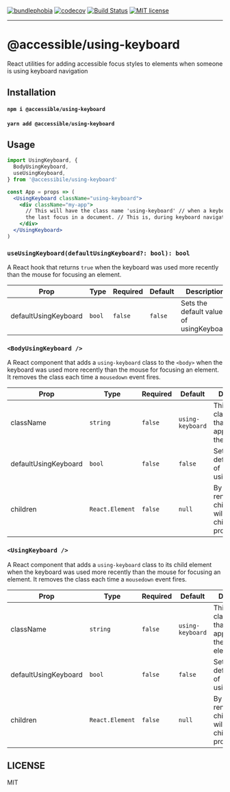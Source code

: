 [![bundlephobia](https://img.shields.io/bundlephobia/minzip/@accessible/using-keyboard?style=plastic)](https://bundlephobia.com/result?p=@accessible/using-keyboard)
[![codecov](https://codecov.io/gh/jaredLunde/accessible-using-keyboard/branch/master/graph/badge.svg)](https://codecov.io/gh/jaredLunde/accessible-using-keyboard)
[![Build Status](https://travis-ci.org/jaredLunde/accessible-using-keyboard.svg?branch=master)](https://travis-ci.org/jaredLunde/accessible-using-keyboard)
[![MIT license](https://img.shields.io/badge/License-MIT-blue.svg)](https://jaredlunde.mit-license.org/)

---

# @accessible/using-keyboard

React utilities for adding accessible focus styles to elements when someone is using keyboard navigation

## Installation

#### `npm i @accessible/using-keyboard`

#### `yarn add @accessible/using-keyboard`

## Usage

```jsx harmony
import UsingKeyboard, {
  BodyUsingKeyboard,
  useUsingKeyboard,
} from '@accessibile/using-keyboard'

const App = props => (
  <UsingKeyboard className="using-keyboard">
    <div className="my-app">
      // This will have the class name 'using-keyboard' // when a keyboard drew
      the last focus in a document. // This is, during keyboard navigation
    </div>
  </UsingKeyboard>
)
```

### `useUsingKeyboard(defaultUsingKeyboard?: bool): bool`

A React hook that returns `true` when the keyboard was used more recently than the mouse for
focusing an element.

| Prop                 | Type   | Required | Default | Description                             |
| -------------------- | ------ | -------- | ------- | --------------------------------------- |
| defaultUsingKeyboard | `bool` | `false`  | `false` | Sets the default value of usingKeyboard |

### `<BodyUsingKeyboard />`

A React component that adds a `using-keyboard` class to the `<body>` when the keyboard was used more recently
than the mouse for focusing an element. It removes the class each time a `mousedown` event fires.

| Prop                 | Type            | Required | Default          | Description                                                                            |
| -------------------- | --------------- | -------- | ---------------- | -------------------------------------------------------------------------------------- |
| className            | `string`        | `false`  | `using-keyboard` | This is the class name that gets appended to the body                                  |
| defaultUsingKeyboard | `bool`          | `false`  | `false`          | Sets the default value of usingKeyboard                                                |
| children             | `React.Element` | `false`  | `null`           | By default this renders no children, but it will render any children you provide here. |

### `<UsingKeyboard />`

A React component that adds a `using-keyboard` class to its child element when the keyboard was used more recently
than the mouse for focusing an element. It removes the class each time a `mousedown` event fires.

| Prop                 | Type            | Required | Default          | Description                                                                            |
| -------------------- | --------------- | -------- | ---------------- | -------------------------------------------------------------------------------------- |
| className            | `string`        | `false`  | `using-keyboard` | This is the class name that gets appended to the child element                         |
| defaultUsingKeyboard | `bool`          | `false`  | `false`          | Sets the default value of usingKeyboard                                                |
| children             | `React.Element` | `false`  | `null`           | By default this renders no children, but it will render any children you provide here. |

## LICENSE

MIT
